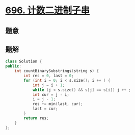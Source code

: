 #  [696. 计数二进制子串](https://leetcode-cn.com/problems/count-binary-substrings/)

## 题意



## 题解



```c++
class Solution {
public:
    int countBinarySubstrings(string s) {
        int res = 0, last = 0;
        for (int i = 0; i < s.size(); i ++ ) {
            int j = i + 1;
            while (j < s.size() && s[j] == s[i]) j ++ ;
            int cur = j - i;
            i = j - 1;
            res += min(last, cur);
            last = cur;
        }
        return res;
    }
};
```



```python3

```

